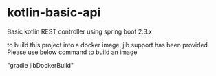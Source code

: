 # kotlin-basic-api
Basic kotlin REST controller using spring boot 2.3.x

to build this project into a docker image, jib support has been provided. Please use below command to build an image

"gradle jibDockerBuild"
